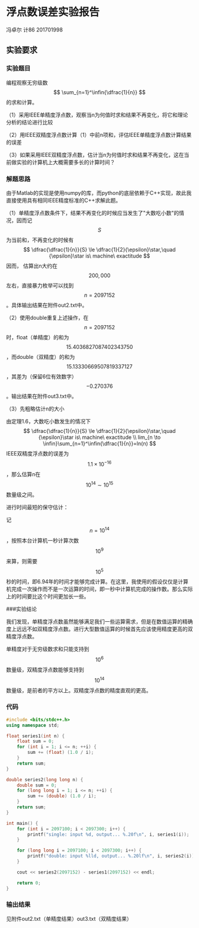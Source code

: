 # 浮点数误差实验报告

冯卓尔  计86  201701998

## 实验要求

### 实验题目

编程观察无穷级数
$$
\sum_{n=1}^\infin{\dfrac{1}{n}}
$$
的求和计算。

（1）采用IEEE单精度浮点数，观察当n为何值时求和结果不再变化，将它和理论分析的结论进行比较

（2）用IEEE双精度浮点数计算（1）中前n项和，评估IEEE单精度浮点数计算结果的误差

（3）如果采用IEEE双精度浮点数，估计当n为何值时求和结果不再变化，这在当前做实验的计算机上大概需要多长的计算时间？



### 解题思路

由于Matlab的实现是使用numpy的库，而python的底层依赖于C++实现，故此我直接使用具有相同IEEE精度标准的C++求解此题。

（1）单精度浮点数条件下，结果不再变化的时候应当发生了"大数吃小数"的情况，因而记$$S$$为当前和，不再变化的时候有
$$
\dfrac{\dfrac{1}{n}}{S} \le \dfrac{1}{2}{\epsilon}\star,\quad {\epsilon}\star is\ machine\ exactitude
$$
因而， 估算出n大约在$$200,000$$左右，直接暴力枚举可以找到$$n=2097152$$。具体输出结果在附件out2.txt中。

（2）使用double重复上述操作，在$$n=2097152$$时，float（单精度）的和为$$15.4036827087402343750$$，而double（双精度）的和为$$15.13330669507819337127$$，其差为（保留6位有效数字）$$-0.270376$$。输出结果在附件out3.txt中。

（3）先粗略估计n的大小

由定理1.6，大数吃小数发生的情况下
$$
\dfrac{\dfrac{1}{n}}{S} \le \dfrac{1}{2}{\epsilon}\star,\quad {\epsilon}\star is\ machine\ exactitude \\
lim_{n \to \infin}\sum_{n=1}^\infin{\dfrac{1}{n}}=ln(n)
$$
IEEE双精度浮点数的误差为$$1.1\times 10^{-16}$$，那么估算n在$$10^{14}\sim 10^{15}$$数量级之间。

进行时间最短的保守估计：

记$$n=10^{14}$$，按照本台计算机一秒计算次数$$10^{9}$$来算，则需要$$10^{5}$$秒的时间，即6.94年的时间才能够完成计算。在这里，我使用的假设仅仅是计算机完成一次操作而不是一次运算的时间，即一秒中计算机完成的操作数。那么实际上的时间要比这个时间更加长一些。



###实验结论

我们发现，单精度浮点数虽然能够满足我们一些运算需求，但是在数值运算的精确度上远远不如双精度浮点数。进行大型数值运算的时候首先应该使用精度更高的双精度浮点数。

单精度对于无穷级数求和只能支持到$$10^{6}$$数量级，双精度浮点数能够支持到$$10^{14}$$数量级，是前者的平方以上。双精度浮点数的精度直观的更高。



### 代码



```c++
#include <bits/stdc++.h>
using namespace std;

float series1(int n) {
    float sum = 0;
    for (int i = 1; i <= n; ++i) {
        sum += (float) (1.0 / i);
    }
    return sum;
}

double series2(long long n) {
    double sum = 0;
    for (long long i = 1; i <= n; ++i) {
        sum += (double) (1.0 / i);
    }
    return sum;
}

int main() {
    for (int i = 2097100; i < 2097300; i++) {
        printf("single: input %d, output... %.20f\n", i, series1(i));
    }

    for (long long i = 2097100; i < 2097300; i++) {
        printf("double: input %lld, output... %.20lf\n", i, series2(i));
    }

    cout << series2(2097152) - series1(2097152) << endl;

    return 0;
}
```

### 输出结果



见附件out2.txt（单精度结果）out3.txt（双精度结果）